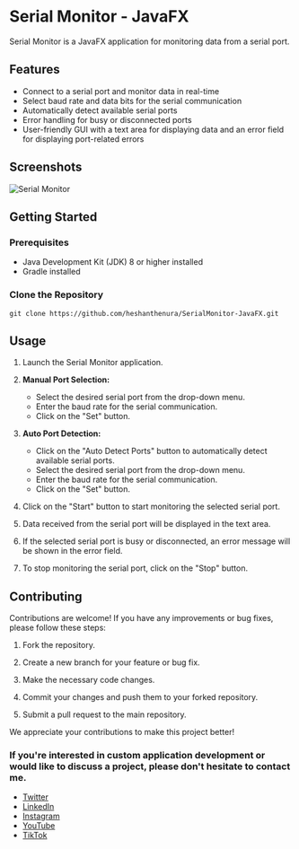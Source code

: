 # Serial Monitor - JavaFX

Serial Monitor is a JavaFX application for monitoring data from a serial port.

## Features

- Connect to a serial port and monitor data in real-time
- Select baud rate and data bits for the serial communication
- Automatically detect available serial ports
- Error handling for busy or disconnected ports
- User-friendly GUI with a text area for displaying data and an error field for displaying port-related errors

## Screenshots

![Serial Monitor](screenshots/serial-monitor.png)

## Getting Started

### Prerequisites

- Java Development Kit (JDK) 8 or higher installed
- Gradle installed

### Clone the Repository

```shell
git clone https://github.com/heshanthenura/SerialMonitor-JavaFX.git
```
## Usage

1. Launch the Serial Monitor application.

2. **Manual Port Selection:**

    - Select the desired serial port from the drop-down menu.
    - Enter the baud rate for the serial communication.
    - Click on the "Set" button.

3. **Auto Port Detection:**

    - Click on the "Auto Detect Ports" button to automatically detect available serial ports.
    - Select the desired serial port from the drop-down menu.
    - Enter the baud rate for the serial communication.
    - Click on the "Set" button.

4. Click on the "Start" button to start monitoring the selected serial port.

5. Data received from the serial port will be displayed in the text area.

6. If the selected serial port is busy or disconnected, an error message will be shown in the error field.

7. To stop monitoring the serial port, click on the "Stop" button.

## Contributing

Contributions are welcome! If you have any improvements or bug fixes, please follow these steps:

1. Fork the repository.

2. Create a new branch for your feature or bug fix.

3. Make the necessary code changes.

4. Commit your changes and push them to your forked repository.

5. Submit a pull request to the main repository.

We appreciate your contributions to make this project better!

### If you're interested in custom application development or would like to discuss a project, please don't hesitate to contact me.

<ul>
    <li><a href="https://twitter.com/Heshantk">Twitter</a></li>
    <li><a href="https://www.linkedin.com/in/heshanthenura">LinkedIn</a></li>
    <li><a href="https://www.instagram.com/heshan_thenura/">Instagram</a></li>
    <li><a href="https://youtube.com/@heshanthenura">YouTube</a></li>
    <li><a href="https://www.tiktok.com/@heshanthenura">TikTok</a></li>
</ul>